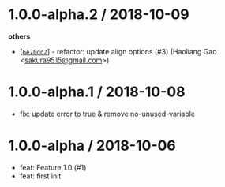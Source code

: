 
1.0.0-alpha.2 / 2018-10-09
==================

**others**
  * [[`6e70dd2`](http://github.com/eggjs/tslint-config-egg/commit/6e70dd2b13e7d2ec981ce786f1e88c117a3036b6)] - refactor: update align options (#3) (Haoliang Gao <<sakura9515@gmail.com>>)

1.0.0-alpha.1 / 2018-10-08
==========================

  * fix: update error to true & remove no-unused-variable

1.0.0-alpha / 2018-10-06
========================

  * feat: Feature 1.0 (#1)
  * feat: first init
